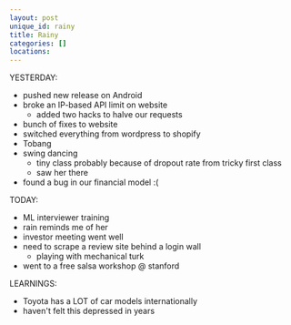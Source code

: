 ```yaml
---
layout: post
unique_id: rainy
title: Rainy
categories: []
locations: 
---
```


YESTERDAY:
* pushed new release on Android
* broke an IP-based API limit on website
  * added two hacks to halve our requests
* bunch of fixes to website
* switched everything from wordpress to shopify
* Tobang
* swing dancing
  * tiny class probably because of dropout rate from tricky first class
  * saw her there
* found a bug in our financial model :(

TODAY:
* ML interviewer training
* rain reminds me of her
* investor meeting went well
* need to scrape a review site behind a login wall
  * playing with mechanical turk
* went to a free salsa workshop @ stanford

LEARNINGS:
* Toyota has a LOT of car models internationally
* haven't felt this depressed in years
